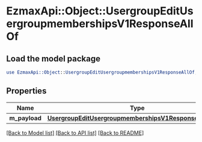 # EzmaxApi::Object::UsergroupEditUsergroupmembershipsV1ResponseAllOf

## Load the model package
```perl
use EzmaxApi::Object::UsergroupEditUsergroupmembershipsV1ResponseAllOf;
```

## Properties
Name | Type | Description | Notes
------------ | ------------- | ------------- | -------------
**m_payload** | [**UsergroupEditUsergroupmembershipsV1ResponseMPayload**](UsergroupEditUsergroupmembershipsV1ResponseMPayload.md) |  | 

[[Back to Model list]](../README.md#documentation-for-models) [[Back to API list]](../README.md#documentation-for-api-endpoints) [[Back to README]](../README.md)


